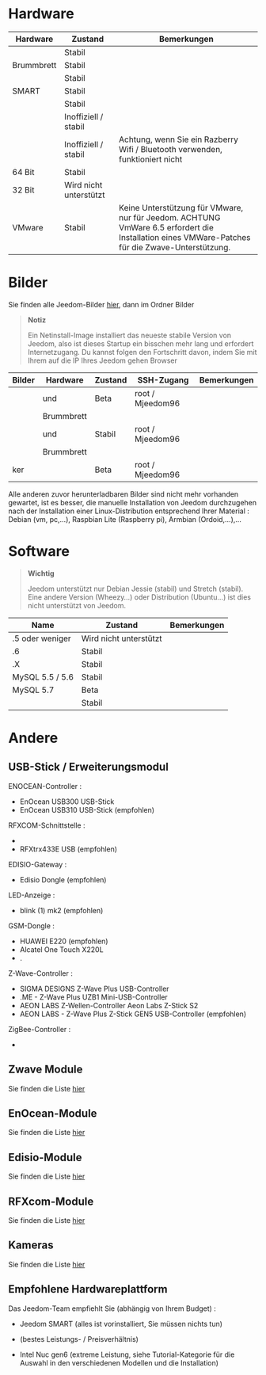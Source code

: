Hardware
========

Hardware | Zustand | Bemerkungen
--- | --- | ---
             | Stabil                  |
Brummbrett            | Stabil                  |
               | Stabil                  |                          
SMART                   | Stabil                  |                          
                    | Stabil                  |                          
                    | Inoffiziell / stabil     |                          
                    | Inoffiziell / stabil     | Achtung, wenn Sie ein Razberry Wifi / Bluetooth verwenden, funktioniert nicht
64 Bit                 | Stabil                  |                          
32 Bit                 | Wird nicht unterstützt            |                          
VMware                  | Stabil                  | Keine Unterstützung für VMware, nur für Jeedom. ACHTUNG VmWare 6.5 erfordert die Installation eines VMWare-Patches für die Zwave-Unterstützung.         

Bilder
======

Sie finden alle Jeedom-Bilder
[hier](https://images.jeedom.com/),
dann im Ordner Bilder

> **Notiz**
>
> Ein Netinstall-Image installiert das
> neueste stabile Version von Jeedom, also ist dieses Startup ein bisschen mehr
> lang und erfordert Internetzugang. Du kannst folgen
> den Fortschritt davon, indem Sie mit Ihrem auf die IP Ihres Jeedom gehen
> Browser

| Bilder         | Hardware       | Zustand           | SSH-Zugang      | Bemerkungen      |
|----------------|----------------|----------------|----------------|----------------|
|     |  und | Beta           | root / Mjeedom96 |                |
|      | Brummbrett   |                |                |                |
|     |  und | Stabil         | root / Mjeedom96 |                |
|                | Brummbrett   |                |                |                |
| ker         |                | Beta           | root / Mjeedom96 |                |


Alle anderen zuvor herunterladbaren Bilder sind nicht mehr vorhanden
gewartet, ist es besser, die manuelle Installation von Jeedom durchzugehen
[](https://github.com/jeedom/documentation/blob/master/installation/de_DE/other.asciidoc)
nach der Installation einer Linux-Distribution entsprechend Ihrer
Material : Debian (vm, pc,…), Raspbian Lite (Raspberry pi), Armbian
(Ordoid,…),…

Software
========

> **Wichtig**
>
> Jeedom unterstützt nur Debian Jessie (stabil) und Stretch (stabil).
> Eine andere Version (Wheezy…) oder Distribution (Ubuntu…) ist dies nicht
> unterstützt von Jeedom.


| Name                     | Zustand                    | Bemerkungen                |
|-------------------------|-------------------------|--------------------------|
| .5 oder weniger        | Wird nicht unterstützt            |                          |
| .6                 | Stabil                  |                          |
| .X                 | Stabil                  |                          |
| MySQL 5.5 / 5.6           | Stabil                  |                          |
| MySQL 5.7               | Beta                    |                          |
|                  | Stabil                  |                          |

Andere
=====

USB-Stick / Erweiterungsmodul
---------------------------

ENOCEAN-Controller :

-   EnOcean USB300 USB-Stick
-   EnOcean USB310 USB-Stick (empfohlen)

RFXCOM-Schnittstelle :

-   
-   RFXtrx433E USB (empfohlen)

EDISIO-Gateway :

-   Edisio Dongle (empfohlen)

LED-Anzeige :

-   blink (1) mk2 (empfohlen)

GSM-Dongle :

-   HUAWEI E220 (empfohlen)
-   Alcatel One Touch X220L
-   .

Z-Wave-Controller :

-   SIGMA DESIGNS Z-Wave Plus USB-Controller
-   .ME - Z-Wave Plus UZB1 Mini-USB-Controller
-   AEON LABS Z-Wellen-Controller Aeon Labs Z-Stick S2
-   AEON LABS - Z-Wave Plus Z-Stick GEN5 USB-Controller (empfohlen)


ZigBee-Controller :

- [](http://bit.ly/2n4VyWc)

Zwave Module
-------------

Sie finden die Liste
[hier](https://doc.jeedom.com/de_DE/zwave/equipement.compatible)

EnOcean-Module
---------------

Sie finden die Liste
[hier](https://doc.jeedom.com/de_DE/enocean/equipement.compatible)

Edisio-Module
--------------

Sie finden die Liste
[hier](https://doc.jeedom.com/de_DE/edisio/equipement.compatible)

RFXcom-Module
--------------

Sie finden die Liste
[hier](https://doc.jeedom.com/de_DE/rfxcom/equipement.compatible)

Kameras
-------

Sie finden die Liste
[hier](https://doc.jeedom.com/de_DE/camera/equipement.compatible)

Empfohlene Hardwareplattform
---------------------------------

Das Jeedom-Team empfiehlt Sie (abhängig von Ihrem Budget) :

-   Jeedom SMART (alles ist vorinstalliert, Sie müssen nichts tun)

-    (bestes Leistungs- / Preisverhältnis)

-   Intel Nuc gen6 (extreme Leistung, siehe Tutorial-Kategorie
    für die Auswahl in den verschiedenen Modellen und die Installation)
